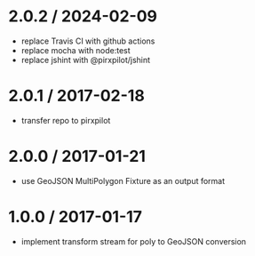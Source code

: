 
2.0.2 / 2024-02-09
==================

 * replace Travis CI with github actions
 * replace mocha with node:test
 * replace jshint with @pirxpilot/jshint

2.0.1 / 2017-02-18
==================

 * transfer repo to pirxpilot

2.0.0 / 2017-01-21
==================

 * use GeoJSON MultiPolygon Fixture as an output format

1.0.0 / 2017-01-17
==================

 * implement transform stream for poly to GeoJSON conversion
